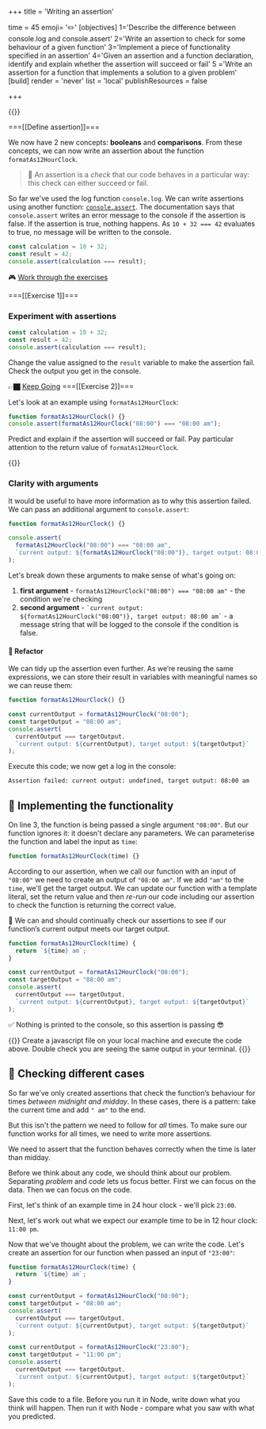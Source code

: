 +++
title = 'Writing an assertion'

time = 45
emoji= '✏️'
[objectives]
1='Describe the difference between console.log and console.assert'
2='Write an assertion to check for some behaviour of a given function'
3='Implement a piece of functionality specified in an assertion'
4='Given an assertion and a function declaration, identify and explain whether the assertion will succeed or fail'
5 ='Write an assertion for a function that implements a solution to a given problem'
[build]
  render = 'never'
  list = 'local'
  publishResources = false

+++

{{<tabs name="Predict, explain, check">}}

===[[Define assertion]]===

We now have 2 new concepts: **booleans** and **comparisons**. From these concepts, we can now write an assertion about the function `formatAs12HourClock`.

> 🔑 An assertion is a _check_ that our code behaves in a particular way: this check can either succeed or fail.

So far we've used the log function `console.log`. We can write assertions using another function: [`console.assert`](https://developer.mozilla.org/en-US/docs/Web/API/console/assert). The documentation says that `console.assert` writes an error message to the console if the assertion is false. If the assertion is true, nothing happens. As `10 + 32 === 42` evaluates to true, no message will be written to the console.

```js
const calculation = 10 + 32;
const result = 42;
console.assert(calculation === result);
```

🎮 [Work through the exercises](#predict-explain-check-1)

===[[Exercise 1]]===

### Experiment with assertions

```js
const calculation = 10 + 32;
const result = 42;
console.assert(calculation === result);
```

Change the value assigned to the `result` variable to make the assertion fail. Check the output you get in the console.

👉🏿 [Keep Going](#predict-explain-check-2)
===[[Exercise 2]]===

Let's look at an example using `formatAs12HourClock`:

```js
function formatAs12HourClock() {}
console.assert(formatAs12HourClock("08:00") === "08:00 am");
```

Predict and explain if the assertion will succeed or fail. Pay particular attention to the return value of `formatAs12HourClock`.

{{</tabs>}}

### Clarity with arguments

It would be useful to have more information as to why this assertion failed. We can pass an additional argument to `console.assert`:

```js
function formatAs12HourClock() {}

console.assert(
  formatAs12HourClock("08:00") === "08:00 am",
  `current output: ${formatAs12HourClock("08:00")}, target output: 08:00 am`
);
```

Let's break down these arguments to make sense of what's going on:

1. **first argument** - `formatAs12HourClock("08:00") === "08:00 am"` - the condition we're checking
2. **second argument** - `` `current output: ${formatAs12HourClock("08:00")}, target output: 08:00 am` `` - a message string that will be logged to the console if the condition is false.

#### 🧹 Refactor

We can tidy up the assertion even further. As we’re reusing the same expressions, we can store their result in variables with meaningful names so we can reuse them:

```js {linenos=table,linenostart=1}
function formatAs12HourClock() {}

const currentOutput = formatAs12HourClock("08:00");
const targetOutput = "08:00 am";
console.assert(
  currentOutput === targetOutput,
  `current output: ${currentOutput}, target output: ${targetOutput}`
);
```

Execute this code; we now get a log in the console:

```bash
Assertion failed: current output: undefined, target output: 08:00 am
```

## 🧰 Implementing the functionality

On line 3, the function is being passed a single argument `"08:00"`. But our function ignores it: it doesn't declare any parameters. We can parameterise the function and label the input as `time`:

```js
function formatAs12HourClock(time) {}
```

According to our assertion, when we call our function with an input of `"08:00"` we need to create an output of `"08:00 am"`. If we add `"am"` to the `time`, we'll get the target output. We can update our function with a template literal, set the return value and then _re-run_ our code including our assertion to check the function is returning the correct value.

📓 We can and should continually check our assertions to see if our function’s current output meets our target output.

```js {linenos=table,linenostart=1}
function formatAs12HourClock(time) {
  return `${time} am`;
}

const currentOutput = formatAs12HourClock("08:00");
const targetOutput = "08:00 am";
console.assert(
  currentOutput === targetOutput,
  `current output: ${currentOutput}, target output: ${targetOutput}`
);
```

✅ Nothing is printed to the console, so this assertion is passing 😎

{{<note type="activity" title="Try yourself">}}
Create a javascript file on your local machine and execute the code above. Double check you are seeing the same output in your terminal.
{{</note>}}

## 💼 Checking different cases

So far we’ve only created assertions that check the function’s behaviour for times _between midnight and midday_. In these cases, there is a pattern: take the current time and add `" am"` to the end.

But this isn't the pattern we need to follow for _all_ times. To make sure our function works for all times, we need to write more assertions.

We need to assert that the function behaves correctly when the time is later than midday.

Before we think about any code, we should think about our problem. Separating _problem_ and _code_ lets us focus better. First we can focus on the data. Then we can focus on the code.

First, let's think of an example time in 24 hour clock - we'll pick `23:00`.

Next, let's work out what we expect our example time to be in 12 hour clock: `11:00 pm`.

Now that we've thought about the problem, we can write the code. Let's create an assertion for our function when passed an input of `"23:00"`:

```js {linenos=table,linenostart=1}
function formatAs12HourClock(time) {
  return `${time} am`;
}

const currentOutput = formatAs12HourClock("08:00");
const targetOutput = "08:00 am";
console.assert(
  currentOutput === targetOutput,
  `current output: ${currentOutput}, target output: ${targetOutput}`
);

const currentOutput = formatAs12HourClock("23:00");
const targetOutput = "11:00 pm";
console.assert(
  currentOutput === targetOutput,
  `current output: ${currentOutput}, target output: ${targetOutput}`
);
```

Save this code to a file. Before you run it in Node, write down what you think will happen. Then run it with Node - compare what you saw with what you predicted.
